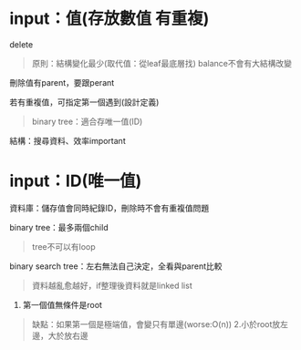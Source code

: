 
# input：值(存放數值 有重複)
delete
 > 原則：結構變化最少(取代值：從leaf最底層找)
 balance不會有大結構改變
 
 刪除值有parent，要跟perant
 
 若有重複值，可指定第一個遇到(設計定義)
 > binary tree：適合存唯一值(ID)

結構：搜尋資料、效率important


# input：ID(唯一值)
資料庫：儲存值會同時紀錄ID，刪除時不會有重複值問題


binary tree：最多兩個child
> tree不可以有loop

binary search tree：左右無法自己決定，全看與parent比較
>資料越亂愈越好，if整理後資料就是linked list
1. 第一個值無條件是root
> 缺點：如果第一個是極端值，會變只有單邊(worse:O(n))
2.小於root放左邊，大於放右邊
